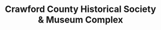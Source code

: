 ---
layout: repo
title: "Crawford County Historical Society & Museum Complex"
id: 4087
permalink: repos/4087/
---